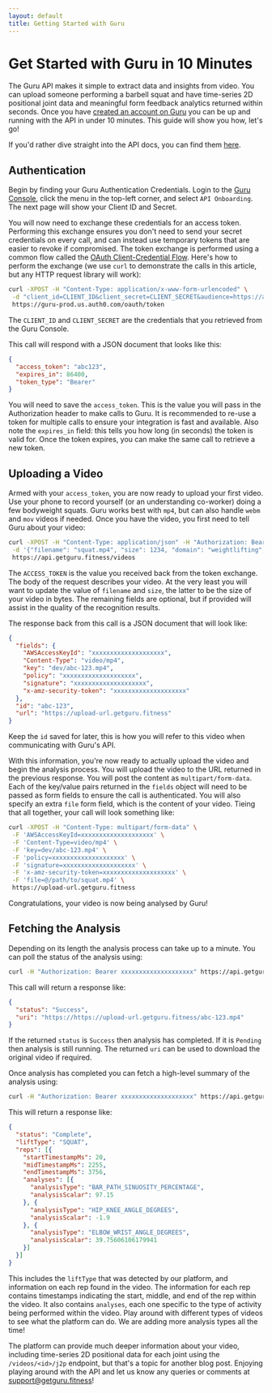 ```yaml
---
layout: default
title: Getting Started with Guru
---
```


# Get Started with Guru in 10 Minutes

The Guru API makes it simple to extract data and insights from video. You can upload someone performing a barbell squat
and have time-series 2D positional joint data and meaningful form feedback analytics returned within seconds.
Once you have [created an account on Guru](https://console.getguru.fitness/) 
you can be up and running with the API in under 10 minutes. This guide will show you how, let's go!

If you'd rather dive straight into the API docs, you can find them [here](https://docs.getguru.fitness).

## Authentication

Begin by finding your Guru Authentication Credentials. 
Login to the [Guru Console](https://console.getguru.fitness/), click the menu in the top-left corner,
and select `API Onboarding`. The next page will show your Client ID and Secret.

You will now need to exchange these credentials for an access token.
Performing this exchange ensures you don't need to send your secret credentials on every call, and can
instead use temporary tokens that are easier to revoke if compromised.
The token exchange is performed using a common flow called the [OAuth Client-Credential Flow](https://auth0.com/docs/get-started/authentication-and-authorization-flow/client-credentials-flow).
Here's how to perform the exchange (we use `curl` to demonstrate the calls in this article, but any HTTP request library will work):
```bash
curl -XPOST -H "Content-Type: application/x-www-form-urlencoded" \
 -d "client_id=CLIENT_ID&client_secret=CLIENT_SECRET&audience=https://api.formguru.fitness/&grant_type=client_credentials" \
 https://guru-prod.us.auth0.com/oauth/token
```
The `CLIENT_ID` and `CLIENT_SECRET` are the credentials that you retrieved from the Guru Console.

This call will respond with a JSON document that looks like this:
```json
{
  "access_token": "abc123",
  "expires_in": 86400,
  "token_type": "Bearer"
}
```
You will need to save the `access_token`. This is the value you will pass in the Authorization header to make calls to Guru.
It is recommended to re-use a token for multiple calls to ensure your integration is fast and available.
Also note the `expires_in` field: this tells you how long (in seconds) the token is valid for.
Once the token expires, you can make the same call to retrieve a new token.

## Uploading a Video
Armed with your `access_token`, you are now ready to upload your first video.
Use your phone to record yourself (or an understanding co-worker) doing a few bodyweight squats.
Guru works best with `mp4`, but can also handle `webm` and `mov` videos if needed.
Once you have the video, you first need to tell Guru about your video:
```bash
curl -XPOST -H "Content-Type: application/json" -H "Authorization: Bearer ACCESS_TOKEN" \
 -d '{"filename": "squat.mp4", "size": 1234, "domain": "weightlifting", "activity": "squat", "repCount": 5, "source": "my-service"}' \
 https://api.getguru.fitness/videos
```
The `ACCESS_TOKEN` is the value you received back from the token exchange.
The body of the request describes your video.
At the very least you will want to update the value of `filename` and `size`, the latter to be the size
of your video in bytes. The remaining fields are optional, but if provided will assist in the quality
of the recognition results.

The response back from this call is a JSON document that will look like:
```json
{
  "fields": {
    "AWSAccessKeyId": "xxxxxxxxxxxxxxxxxxxx",
    "Content-Type": "video/mp4",
    "key": "dev/abc-123.mp4",
    "policy": "xxxxxxxxxxxxxxxxxxxx",
    "signature": "xxxxxxxxxxxxxxxxxxxx",
    "x-amz-security-token": "xxxxxxxxxxxxxxxxxxxx"
  },
  "id": "abc-123",
  "url": "https://upload-url.getguru.fitness"
}
```
Keep the `id` saved for later, this is how you will refer to this video when communicating with Guru's API.

With this information, you're now ready to actually upload the video and begin the analysis process.
You will upload the video to the URL returned in the previous response.
You will post the content as `multipart/form-data`.
Each of the key/value pairs returned in the `fields` object will need to be passed as form fields to ensure
the call is authenticated. You will also specify an extra `file` form field, which is the content of your video.
Tieing that all together, your call will look something like:
```bash
curl -XPOST -H "Content-Type: multipart/form-data" \
 -F 'AWSAccessKeyId=xxxxxxxxxxxxxxxxxxxx' \
 -F 'Content-Type=video/mp4' \
 -F 'key=dev/abc-123.mp4' \
 -F 'policy=xxxxxxxxxxxxxxxxxxxx' \
 -F 'signature=xxxxxxxxxxxxxxxxxxxx' \
 -F 'x-amz-security-token=xxxxxxxxxxxxxxxxxxxx' \
 -F 'file=@/path/to/squat.mp4' \
 https://upload-url.getguru.fitness
```
Congratulations, your video is now being analysed by Guru!

## Fetching the Analysis
Depending on its length the analysis process can take up to a minute. You can poll the status of the analysis using:
```bash
curl -H "Authorization: Bearer xxxxxxxxxxxxxxxxxxxx" https://api.getguru.fitness/videos/abc-123
```
This call will return a response like:
```json
{
  "status": "Success",
  "uri": "https://https://upload-url.getguru.fitness/abc-123.mp4"
}
```
If the returned `status` is `Success` then analysis has completed.
If it is `Pending` then analysis is still running.
The returned `uri` can be used to download the original video if required.

Once analysis has completed you can fetch a high-level summary of the analysis using:
```bash
curl -H "Authorization: Bearer xxxxxxxxxxxxxxxxxxxx" https://api.getguru.fitness/videos/abc-123/analysis
```
This will return a response like:
```json
{
  "status": "Complete",
  "liftType": "SQUAT",
  "reps": [{
    "startTimestampMs": 20,
    "midTimestampMs": 2255,
    "endTimestampMs": 3756,
    "analyses": [{
      "analysisType": "BAR_PATH_SINUOSITY_PERCENTAGE",
      "analysisScalar": 97.15
    }, {
      "analysisType": "HIP_KNEE_ANGLE_DEGREES",
      "analysisScalar": -1.9
    }, {
      "analysisType": "ELBOW_WRIST_ANGLE_DEGREES",
      "analysisScalar": 39.75606106179941
    }]
  }]
}
```
This includes the `liftType` that was detected by our platform, and information on each rep
found in the video. The information for each rep contains  timestamps indicating the start, middle, and
end of the rep within the video. It also contains `analyses`, each one specific to the type of activity
being performed within the video. Play around with different types of videos to see what the platform can do.
We are adding more analysis types all the time!

The platform can provide much deeper information about your video, including time-series 2D positional data for
each joint using the `/videos/<id>/j2p` endpoint, but that's a topic for another blog post. Enjoying playing around with the API and let us know any
queries or comments at support@getguru.fitness!
